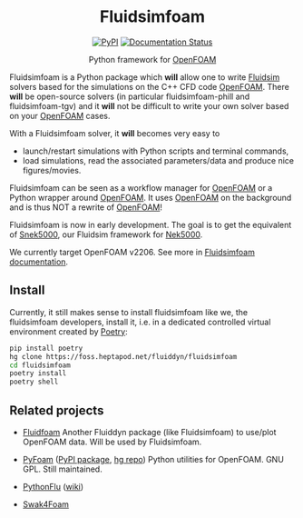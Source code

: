 <div align="center">

# Fluidsimfoam

[![PyPI](https://img.shields.io/pypi/v/fluidsimfoam)](https://pypi.org/project/fluidsimfoam/)
[![Documentation Status](https://readthedocs.org/projects/fluidsimfoam/badge/?version=latest)](https://fluidsimfoam.readthedocs.io/en/latest/?badge=latest)

Python framework for [OpenFOAM]

</div>

<!-- badges -->

Fluidsimfoam is a Python package which **will** allow one to write [Fluidsim]
solvers based for the simulations on the C++ CFD code [OpenFOAM]. There
**will** be open-source solvers (in particular fluidsimfoam-phill and
fluidsimfoam-tgv) and it **will** not be difficult to write your own solver
based on your [OpenFOAM] cases.

With a Fluidsimfoam solver, it **will** becomes very easy to

- launch/restart simulations with Python scripts and terminal commands,
- load simulations, read the associated parameters/data and produce nice figures/movies.

Fluidsimfoam can be seen as a workflow manager for [OpenFOAM] or a Python
wrapper around [OpenFOAM]. It uses [OpenFOAM] on the background and is thus NOT
a rewrite of [OpenFOAM]!

Fluidsimfoam is now in early development. The goal is to get the
equivalent of [Snek5000], our Fluidsim framework for [Nek5000].

We currently target OpenFOAM v2206. See more in [Fluidsimfoam
documentation](https://fluidsimfoam.readthedocs.org).

## Install

Currently, it still makes sense to install fluidsimfoam like we, the
fluidsimfoam developers, install it, i.e. in a dedicated controlled virtual
environment created by [Poetry]:

```sh
pip install poetry
hg clone https://foss.heptapod.net/fluiddyn/fluidsimfoam
cd fluidsimfoam
poetry install
poetry shell
```

## Related projects

- [Fluidfoam] Another Fluiddyn package (like Fluidsimfoam) to use/plot OpenFOAM
  data. Will be used by Fluidsimfoam.

- [PyFoam] ([PyPI package](https://pypi.org/project/PyFoam/),
  [hg repo](http://hg.code.sf.net/p/openfoam-extend/PyFoam)) Python utilities for
  OpenFOAM. GNU GPL. Still maintained.

- [PythonFlu] ([wiki](https://openfoamwiki.net/index.php/Contrib_pythonFlu))

- [Swak4Foam]

[PyFoam]: https://openfoamwiki.net/index.php/Contrib/PyFoam
[fluidsim]: https://fluidsim.readthedocs.io
[fluidfoam]: https://fluidfoam.readthedocs.io
[openfoam]: https://openfoam.org/
[nek5000]: https://nek5000.mcs.anl.gov/
[snek5000]: https://snek5000.readthedocs.io
[PythonFlu]: http://pythonflu.wikidot.com/
[Swak4Foam]: https://openfoamwiki.net/index.php/Contrib/swak4Foam
[Poetry]: https://python-poetry.org/docs/